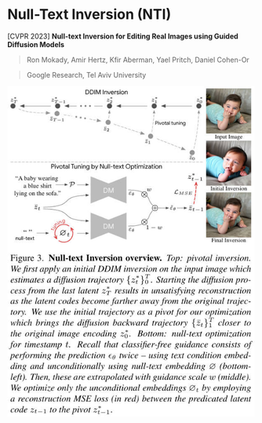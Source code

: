 # Null-Text Inversion (NTI)

[CVPR 2023] **Null-text Inversion for Editing Real Images using Guided Diffusion Models**

> Ron Mokady, Amir Hertz, Kfir Aberman, Yael Pritch, Daniel Cohen-Or

> Google Research, Tel Aviv University


![](../../../assets/nti_framework.jpg)
